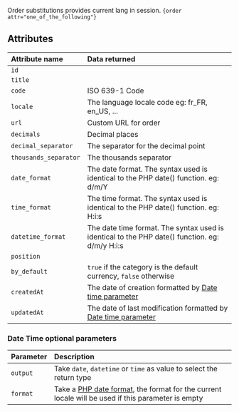 Order substitutions provides current lang in session. 
`{order attr="one_of_the_following"}`

## Attributes

| Attribute name          | Data returned                                                                                          |
|:------------------------|:-------------------------------------------------------------------------------------------------------|
| `id`                    | 	                                                                                                      |
| `title`                 |                                                                                                        |
| `code`                  | 	      ISO 639-1 Code                                                                                  |
| ` locale `              | 	 	The language locale code eg: fr_FR, en_US, ...  	 	                                                 |
| ` url `                 | 	  Custom URL for order 	 	                                                                         |
| ` decimals `            | 	 	 	Decimal places  	                                                                                 |
| ` decimal_separator `   | 	The separator for the decimal point  	 	                                                              |
| ` thousands_separator ` | 	  	The thousands separator 	 	                                                                        |
| ` date_format `         | 	 	The date format. The syntax used is identical to the PHP date() function. eg: d/m/Y  	 	            |
| ` time_format `         | 	 	 	The time format. The syntax used is identical to the PHP date() function. eg: H:i:s  	            |
| ` datetime_format `     | 	  The date time format. The syntax used is identical to the PHP date() function. eg: d/m/y H:i:s 	 	  |
| ` position `            | 	 	 	                                                                                                  |
| ` by_default `          | 	 	 	`true` if the category is the default currency, `false` otherwise                                 |
| ` createdAt `           | 	 	 	The date of creation formatted by  [Date time parameter](#date-time-optional-parameters)          |
| ` updatedAt `           | 	 	 	The date of last modification formatted by  [Date time parameter](#date-time-optional-parameters) |

### Date Time optional parameters
| Parameter | Description                                                                                                                                             |
|:----------|:--------------------------------------------------------------------------------------------------------------------------------------------------------|
| `output`  | Take `date`, `datetime` or `time` as value to select the return type                                                                                    |
| `format`  | Take a [PHP date format](https://www.php.net/manual/fr/datetime.format.php),  the format for the current locale will be used if this parameter is empty |